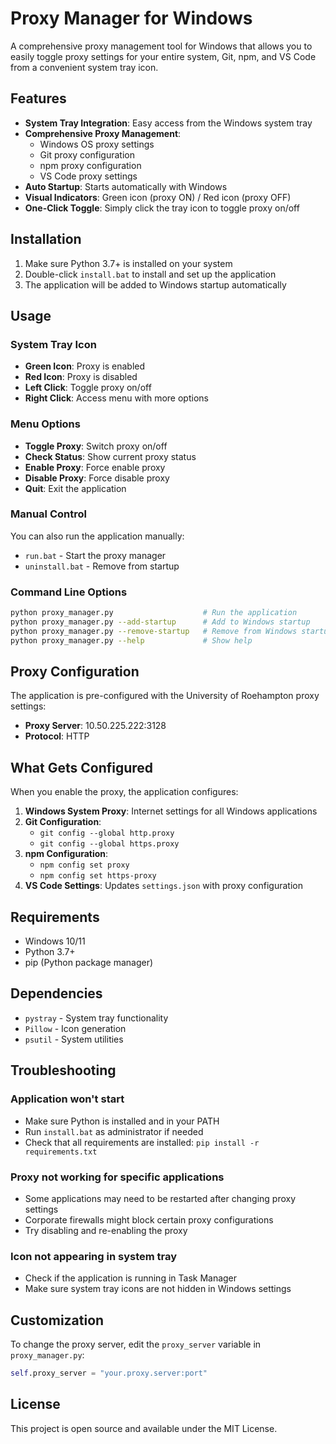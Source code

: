 # Proxy Manager for Windows

A comprehensive proxy management tool for Windows that allows you to easily toggle proxy settings for your entire system, Git, npm, and VS Code from a convenient system tray icon.

## Features

- **System Tray Integration**: Easy access from the Windows system tray
- **Comprehensive Proxy Management**: 
  - Windows OS proxy settings
  - Git proxy configuration
  - npm proxy configuration
  - VS Code proxy settings
- **Auto Startup**: Starts automatically with Windows
- **Visual Indicators**: Green icon (proxy ON) / Red icon (proxy OFF)
- **One-Click Toggle**: Simply click the tray icon to toggle proxy on/off

## Installation

1. Make sure Python 3.7+ is installed on your system
2. Double-click `install.bat` to install and set up the application
3. The application will be added to Windows startup automatically

## Usage

### System Tray Icon
- **Green Icon**: Proxy is enabled
- **Red Icon**: Proxy is disabled
- **Left Click**: Toggle proxy on/off
- **Right Click**: Access menu with more options

### Menu Options
- **Toggle Proxy**: Switch proxy on/off
- **Check Status**: Show current proxy status
- **Enable Proxy**: Force enable proxy
- **Disable Proxy**: Force disable proxy
- **Quit**: Exit the application

### Manual Control
You can also run the application manually:
- `run.bat` - Start the proxy manager
- `uninstall.bat` - Remove from startup

### Command Line Options
```bash
python proxy_manager.py                    # Run the application
python proxy_manager.py --add-startup      # Add to Windows startup
python proxy_manager.py --remove-startup   # Remove from Windows startup
python proxy_manager.py --help             # Show help
```

## Proxy Configuration

The application is pre-configured with the University of Roehampton proxy settings:
- **Proxy Server**: 10.50.225.222:3128
- **Protocol**: HTTP

## What Gets Configured

When you enable the proxy, the application configures:

1. **Windows System Proxy**: Internet settings for all Windows applications
2. **Git Configuration**: 
   - `git config --global http.proxy`
   - `git config --global https.proxy`
3. **npm Configuration**:
   - `npm config set proxy`
   - `npm config set https-proxy`
4. **VS Code Settings**: Updates `settings.json` with proxy configuration

## Requirements

- Windows 10/11
- Python 3.7+
- pip (Python package manager)

## Dependencies

- `pystray` - System tray functionality
- `Pillow` - Icon generation
- `psutil` - System utilities

## Troubleshooting

### Application won't start
- Make sure Python is installed and in your PATH
- Run `install.bat` as administrator if needed
- Check that all requirements are installed: `pip install -r requirements.txt`

### Proxy not working for specific applications
- Some applications may need to be restarted after changing proxy settings
- Corporate firewalls might block certain proxy configurations
- Try disabling and re-enabling the proxy

### Icon not appearing in system tray
- Check if the application is running in Task Manager
- Make sure system tray icons are not hidden in Windows settings

## Customization

To change the proxy server, edit the `proxy_server` variable in `proxy_manager.py`:

```python
self.proxy_server = "your.proxy.server:port"
```

## License

This project is open source and available under the MIT License.
